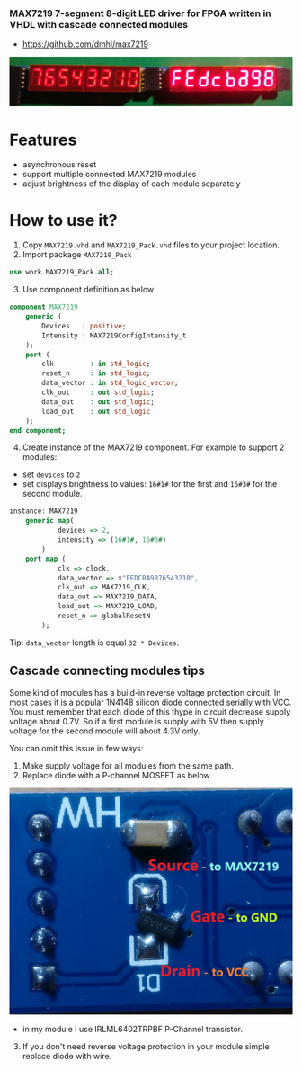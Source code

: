 
### MAX7219 7-segment 8-digit LED driver for FPGA written in VHDL with cascade connected modules 

* https://github.com/dmhl/max7219

![MAX7219 7-segment 8-digit LED driver for FPGA, two modules cascade connected](docs/max7219_cascade.jpg
)

# Features
* asynchronous reset
* support multiple connected MAX7219 modules
* adjust brightness of the display of each module separately

# How to use it?
1. Copy `MAX7219.vhd` and `MAX7219_Pack.vhd` files to your project location.
2. Import package `MAX7219_Pack`
```vhdl 
use work.MAX7219_Pack.all;
```
3. Use component definition as below
```vhdl
component MAX7219
    generic (
        Devices   : positive;
        Intensity : MAX7219ConfigIntensity_t
    );
    port (
        clk         : in std_logic;
        reset_n     : in std_logic;
        data_vector : in std_logic_vector;
        clk_out     : out std_logic;
        data_out    : out std_logic;
        load_out    : out std_logic
    );
end component;
```
4. Create instance of the MAX7219 component. 
For example to support 2 modules:
* set `devices` to `2`
* set displays brightness to values: `16#1#` for the first and `16#3#` for the second module.
```vhdl
instance: MAX7219
    generic map(
            devices => 2,
            intensity => (16#1#, 16#3#)
        )
    port map (
            clk => clock,
            data_vector => x"FEDCBA9876543210",
            clk_out => MAX7219_CLK,
            data_out => MAX7219_DATA,
            load_out => MAX7219_LOAD,
            reset_n => globalResetN
        );
```
Tip: `data_vector` length is equal `32 * Devices`.

## Cascade connecting modules tips
Some kind of modules has a build-in reverse voltage protection circuit. In most cases it is a popular 1N4148 silicon diode connected serially with VCC. 
You must remember that each diode of this thype  in circuit decrease supply voltage about 0.7V. 
So if a first module is supply with 5V then supply voltage for the second module will about 4.3V only.

You can omit this issue in few ways:
1. Make supply voltage for all modules from the same path.
2. Replace diode with a P-channel MOSFET as below

![IRLML6402TRPBF transistor as reverse voltage protection](docs/reverse_protection_mosfet.jpg)

* in my module I use IRLML6402TRPBF P-Channel transistor.

3. If you don't need reverse voltage protection in your module simple replace diode with wire.





